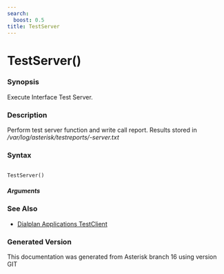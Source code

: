 ```yaml
---
search:
  boost: 0.5
title: TestServer
---
```


# TestServer()

### Synopsis

Execute Interface Test Server.

### Description

Perform test server function and write call report. Results stored in */var/log/asterisk/testreports/<testid>-server.txt*<br>


### Syntax


```

TestServer()
```
##### Arguments

### See Also

* [Dialplan Applications TestClient](/Asterisk_16_Documentation/API_Documentation/Dialplan_Applications/TestClient)


### Generated Version

This documentation was generated from Asterisk branch 16 using version GIT 